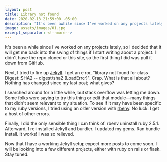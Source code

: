 ```yaml
---
layout: post
title: Library not found
date: 2020-02-13 21:59:00 -05:00
description: "It's been awhile since I've worked on any projects lately, so I decided that if I start writing about a project it will get me back into the swing of things."
image: assets/images/01.jpg
excerpt_separator: <!--more-->
---
```


It's been a while since I've worked on any projects lately, so I decided that it will get me back into the swing of things if I start writing about a project. I didn't have the repo cloned or this site, so the first thing I did was pull it down from GitHub.<!--more-->


Next, I tried to fire up [Jekyll](https://jekyllrb.com/). I get an error, "library not found for class Digest::SHA2 -- digest/sha2 (LoadError)". Crap. What is that all about? Nothing has changed since my last post; what gives? 

I searched around for a little while, but stack overflow was letting me down. Some folks were saying to try this thing or edit that module—many things that didn't seem relevant to my situation. To see if it may have been specific to my ruby versions, I tried using an older version with [rbenv](https://github.com/rbenv/rbenv). No luck. I get a host of other errors. 

Finally, I did the only sensible thing I can think of. rbenv uninstall ruby 2.5.1. Afterward, I re-installed Jekyll and bundler. I updated my gems. Ran bundle install. It works! I was so relieved. 

Now that I have a working Jekyll setup expect more posts to come soon. I will be looking into a few different projects, either with ruby on rails or flask. Stay tuned. 